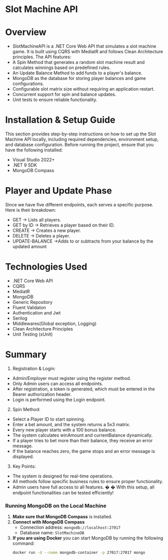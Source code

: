 # Slot Machine API 

# Overview

- SlotMachineAPI is a .NET Core Web API that simulates a slot machine game. It is built using CQRS with MediatR and follows Clean Architecture principles. The API features:
- A Spin Method that generates a random slot machine result and calculates winnings based on predefined rules.
- An Update Balance Method to add funds to a player's balance.
- MongoDB as the database for storing player balances and game configurations.
- Configurable slot matrix size without requiring an application restart.
- Concurrent support for spin and balance updates.
- Unit tests to ensure reliable functionality.

#  Installation & Setup Guide
This section provides step-by-step instructions on how to set up the Slot Machine API locally, including required dependencies, environment setup, and database configuration.
Before running the project, ensure that you have the following installed:
- Visual Studio 2022+
- .NET 9 SDK
- MongoDB Compass 

# Player and Update Phase 
Since we have five different endpoints, each serves a specific purpose. Here is their 
breakdown: 
- GET → Lists all players. 
- GET by ID → Retrieves a player based on their ID. 
- CREATE → Creates a new player. 
- DELETE → Deletes a player. 
- UPDATE-BALANCE →Adds to or subtracts from your balance by the updated 
amount

# Technologies Used

- .NET Core Web API
- CQRS 
- MediatR
- MongoDB
- Generic Repository
- Fluent Validaton
- Authentication and Jwt
- Serilog
- Middlewares(Global exception, Logging)
- Clean Architecture Principles
- Unit Testing (xUnit)

# Summary 
1. Registration & Login: 
- Admin/Employer must register using the register method. 
- Only Admin users can access all endpoints. 
- After registration, a token is generated, which must be entered in the 
Bearer authorization header. 
- Login is performed using the Login endpoint.
2. Spin Method: 
- Select a Player ID to start spinning. 
- Enter a bet amount, and the system returns a 5x3 matrix. 
- Every new player starts with a 100 bonus balance. 
- The system calculates winAmount and currentBalance dynamically. 
- If a player tries to bet more than their balance, they receive an error 
message. 
- If the balance reaches zero, the game stops and an error message is 
displayed. 
3. Key Points: 
- The system is designed for real-time operations. 
- All methods follow specific business rules to ensure proper functionality. 
- Admin users have full access to all features. 
�
� With this setup, all endpoint functionalities can be tested efficiently!

### Running MongoDB on the Local Machine
1. **Make sure that MongoDB Compass** is installed.
2. **Connect with MongoDB Compass**  
   - Connection address: `mongodb://localhost:27017`
   - Database name: `SlotMachineDB`
3. **If you are using Docker** you can start MongoDB by running the following command:
   ```bash
   docker run -d --name mongodb-container -p 27017:27017 mongo

